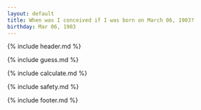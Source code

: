 ```yaml
---
layout: default
title: When was I conceived if I was born on March 06, 1903?
birthday: Mar 06, 1903
---
```


{% include header.md %}

{% include guess.md %}

{% include calculate.md %}

{% include safety.md %}

{% include footer.md %}



